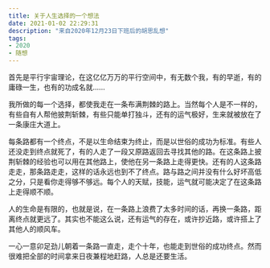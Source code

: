 ```yaml
---
title: 关于人生选择的一个想法
date: 2021-01-02 22:29:31
description: "来自2020年12月23日下班后的胡思乱想"
tags: 
- 2020
- 随想
---
```


首先是平行宇宙理论，在这亿亿万万的平行空间中，有无数个我，有的早逝，有的庸碌一生，也有的功成名就......

我所做的每一个选择，都使我走在一条布满荆棘的路上。当然每个人是不一样的，有些自有人帮他披荆斩棘，有些只能单打独斗，还有的运气极好，生来就被放在了一条康庄大道上。

每条路都有一个终点，不是以生命结束为终止，而是以世俗的成功为标准。有些人还没走到终点就死了，有的人走了一段又原路返回去寻找其他的路。在这条路上披荆斩棘的经验也可以用在其他路上，使他在另一条路上走得更快。还有的人这条路走走，那条路走走，这样的话永远也到不了终点。路与路之间并没有什么好坏高低之分，只是看你走得够不够远。每个人的天赋，技能，运气就可能决定了在这条路上走得顺不顺。

人的生命是有限的，也就是说，在一条路上浪费了太多时间的话，再换一条路，距离终点就更远了。其实也不能这么说，还有运气的存在，或许抄近路，或许搭上了其他人的顺风车。

一心一意卯足劲儿朝着一条路一直走，走个十年，也能走到世俗的成功终点。然而很难把全部的时间拿来日夜兼程地赶路，人总是还要生活。

